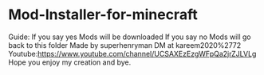 # Mod-Installer-for-minecraft
Guide:
If you say yes
Mods will be downloaded
If you say no
Mods will go back to this folder
Made by superhenryman
DM at kareem2020%2772
Youtube:https://www.youtube.com/channel/UCSAXEzEzgWFpQa2jrZJLVLg
Hope you enjoy my creation and bye.
